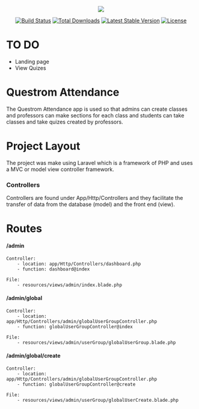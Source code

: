 <p align="center"><img src="https://laravel.com/assets/img/components/logo-laravel.svg"></p>

<p align="center">
<a href="https://travis-ci.org/laravel/framework"><img src="https://travis-ci.org/laravel/framework.svg" alt="Build Status"></a>
<a href="https://packagist.org/packages/laravel/framework"><img src="https://poser.pugx.org/laravel/framework/d/total.svg" alt="Total Downloads"></a>
<a href="https://packagist.org/packages/laravel/framework"><img src="https://poser.pugx.org/laravel/framework/v/stable.svg" alt="Latest Stable Version"></a>
<a href="https://packagist.org/packages/laravel/framework"><img src="https://poser.pugx.org/laravel/framework/license.svg" alt="License"></a>
</p>

# TO DO 
- Landing page
- View Quizes




# Questrom Attendance

The Questrom Attendance app is used so that admins can create classes and professors can make sections for each class and students can take classes and take quizes created by professors.

# Project Layout

The project was make using Laravel which is a framework of PHP and uses a MVC or model view controller framework.

### Controllers
   Controllers are found under App/Http/Controllers and they facilitate the transfer of data from the database (model) and the front end (view).


# Routes

#### /admin
    Controller:
        - location: app/Http/Controllers/dashboard.php
        - function: dashboard@index
        
    File:
        - resources/views/admin/index.blade.php
#### /admin/global
    Controller:
        - location: app/Http/Controllers/admin/globalUserGroupController.php
        - function: globalUserGroupController@index
                
    File:
        - resources/views/admin/userGroup/globalUserGroup.blade.php

#### /admin/global/create
    Controller:
        - location: app/Http/Controllers/admin/globalUserGroupController.php
        - function: globalUserGroupController@create
        
    File:
        - resources/views/admin/userGroup/globalUserCreate.blade.php
        
        
